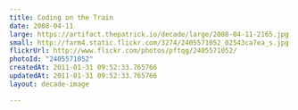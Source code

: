 ```yaml
---
title: Coding on the Train
date: 2008-04-11
large: https://artifact.thepatrick.io/decade/large/2008-04-11-2165.jpg
small: http://farm4.static.flickr.com/3274/2405571052_02543ca7ea_s.jpg
flickrUrl: http://www.flickr.com/photos/pftqg/2405571052/
photoId: "2405571052"
createdAt: 2011-01-31 09:52:33.765766
updatedAt: 2011-01-31 09:52:33.765766
layout: decade-image

---
```



